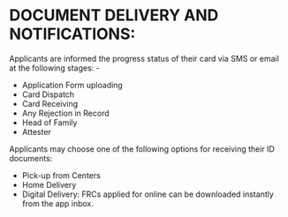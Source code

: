 # DOCUMENT DELIVERY AND NOTIFICATIONS:

Applicants are informed the progress status of their card via SMS or email at the following stages: -
- Application Form uploading
- Card Dispatch
- Card Receiving
- Any Rejection in Record
- Head of Family
- Attester

Applicants may choose one of the following options for receiving their ID documents:

- Pick-up from Centers 
- Home Delivery
- Digital Delivery: FRCs applied for online can be downloaded instantly from the app inbox.
